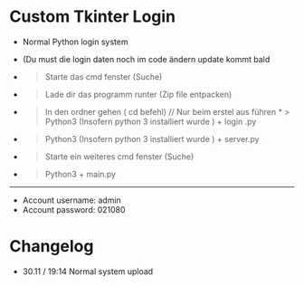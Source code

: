 # Custom Tkinter Login

* Normal Python login system
* (Du must die login daten noch im code ändern update kommt bald

*  > Starte das cmd fenster (Suche)
*  > Lade dir das programm runter (Zip file entpacken)
*  > In den ordner gehen ( cd befehl)
// Nur beim erstel aus führen *  > Python3 (Insofern python 3 installiert wurde ) + login .py
*  > Python3 (Insofern python 3 installiert wurde ) + server.py
*  > Starte ein weiteres cmd fenster (Suche)
*  > Python3 + main.py
** **


* Account username: admin
* Account password: 021080



# Changelog
* 30.11 / 19:14 Normal system upload
